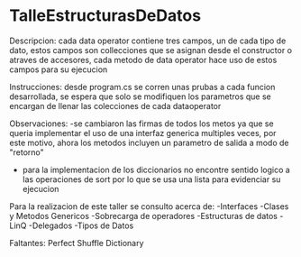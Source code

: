 # TalleEstructurasDeDatos

Descripcion: cada data operator contiene tres campos, un de cada tipo de dato, estos campos son collecciones que se asignan desde el constructor
o atraves de accesores, cada metodo de data operator hace uso de estos campos para su ejecucion

Instrucciones: desde program.cs se corren unas prubas a cada funcion desarrollada, se espera que solo se modifiquen los parametros que se encargan
de llenar las colecciones de cada dataoperator

Observaciones: 
-se cambiaron las firmas de todos los metos ya que se queria implementar el uso de una interfaz generica multiples
veces, por este motivo, ahora los metodos incluyen un parametro de salida a modo de "retorno"
- para la implementacion de los diccionarios no encontre sentido logico a las operaciones de sort por lo que se usa una lista para evidenciar su ejecucion 

Para la realizacion de este taller se consulto acerca de: 
    -Interfaces
    -Clases y Metodos Genericos
    -Sobrecarga de operadores 
    -Estructuras de datos 
    -LinQ
    -Delegados 
    -Tipos de Datos
    
Faltantes: 
    Perfect Shuffle Dictionary 
